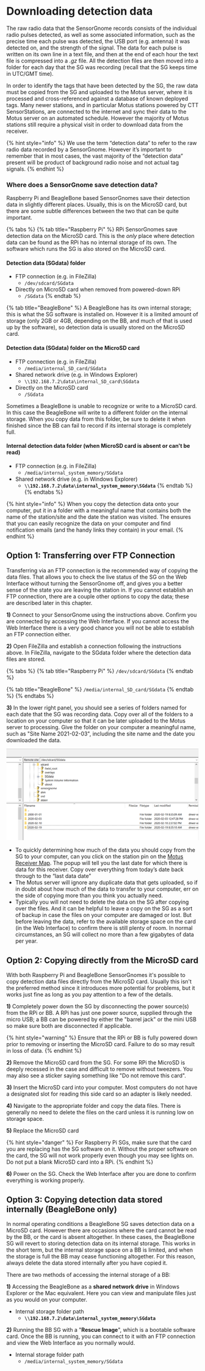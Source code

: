 # Downloading detection data

The raw radio data that the SensorGnome records consists of the individual radio pulses detected, as well as some associated information, such as the precise time each pulse was detected, the USB port \(e.g. antenna\) it was detected on, and the strength of the signal. The data for each pulse is written on its own line in a text file, and then at the end of each hour the text file is compressed into a _.gz_ file. All the detection files are then moved into a folder for each day that the SG was recording \(recall that the SG keeps time in UTC/GMT time\).

In order to identify the tags that have been detected by the SG, the raw data must be copied from the SG and uploaded to the Motus server, where it is processed and cross-referenced against a database of known deployed tags. Many newer stations, and in particular Motus stations powered by CTT SensorStations, are connected to the internet and sync their data to the Motus server on an automated schedule. However the majority of Motus stations still require a physical visit in order to download data from the receiver. 

{% hint style="info" %}
We use the term “detection data” to refer to the raw radio data recorded by a SensorGnome. However it’s important to remember that in most cases, the vast majority of the “detection data” present will be product of background radio noise and not actual tag signals.
{% endhint %}

### Where does a SensorGnome save detection data?

Raspberry Pi and BeagleBone based SensorGnomes save their detection data in slightly different places. Usually, this is on the MicroSD card, but there are some subtle differences between the two that can be quite important.

{% tabs %}
{% tab title="Raspberry Pi" %}
RPi SensorGnomes save detection data on the MicroSD card. This is the _only_ place where detection data can be found as the RPi has no internal storage of its own. The software which runs the SG is also stored on the MicroSD card.

#### Detection data \(SGdata\) folder

* FTP connection \(e.g. in FileZilla\)
  * `/dev/sdcard/SGdata`
* Directly on MicroSD card when removed from powered-down RPi
  * `/SGdata`
{% endtab %}

{% tab title="BeagleBone" %}
A BeagleBone has its own internal storage; this is what the SG software is installed on. However it is a limited amount of storage \(only 2GB or 4GB, depending on the BB, and much of that is used up by the software\), so detection data is usually stored on the MicroSD card. 

#### Detection data \(SGdata\) folder on the MicroSD card

* FTP connection \(e.g. in FileZilla\)
  * `/media/internal_SD_card/SGdata`
* Shared network drive \(e.g. in Windows Explorer\)
  * `\\192.168.7.2\data\internal_SD_card\SGdata`
* Directly on the MicroSD card
  * `/SGdata`

Sometimes a BeagleBone is unable to recognize or write to a MicroSD card. In this case the BeagleBone will write to a different folder on the internal storage. When you copy data from this folder, be sure to delete it when finished since the BB can fail to record if its internal storage is completely full.

#### Internal detection data folder \(when MicroSD card is absent or can't be read\)

* FTP connection \(e.g. in FileZilla\)
  * `/media/internal_system_memory/SGdata`
* Shared network drive \(e.g. in Windows Explorer\)
  * **`\\192.168.7.2\data\internal_system_memory\SGdata`**
{% endtab %}
{% endtabs %}

{% hint style="info" %}
When you copy the detection data onto your computer, put it in a folder with a meaningful name that contains both the name of the station/site and the date the station was visited. The ensures that you can easily recognize the data on your computer and find notification emails \(and the handy links they contain\) in your email.
{% endhint %}

## Option 1: Transferring over FTP Connection

Transferring via an FTP connection is the recommended way of copying the data files. That allows you to check the live status of the SG on the Web Interface without turning the SensorGnome off, and gives you a better sense of the state you are leaving the station in. If you cannot establish an FTP connection, there are a couple other options to copy the data; these are described later in this chapter.

**1\)** Connect to your SensorGnome using the instructions above. Confirm you are connected by accessing the Web Interface. If you cannot access the Web Interface there is a very good chance you will not be able to establish an FTP connection either.

**2\)** Open FileZilla and establish a connection following the instructions above. In FileZilla, navigate to the SGdata folder where the detection data files are stored. 

{% tabs %}
{% tab title="Raspberry Pi" %}
`/dev/sdcard/SGdata`
{% endtab %}

{% tab title="BeagleBone" %}
`/media/internal_SD_card/SGdata`
{% endtab %}
{% endtabs %}

**3\)** In the lower right panel, you should see a series of folders named for each date that the SG was recording data. Copy over all of the folders to a location on your computer so that it can be later uploaded to the Motus server to processing. Give the folder on your computer a meaningful name, such as "Site Name 2021-02-03", including the site name and the date you downloaded the data.

![SGdata folder on a RPi SG](.gitbook/assets/sgdata.png)

* To quickly determining how much of the data you should copy from the SG to your computer, can you click on the station pin on the [Motus Receiver Map](https://motus.org/data/receiversMap?lang=en). The popup will tell you the last date for which there is data for this receiver. Copy over everything from today’s date back through to the “last data date”
* The Motus server will ignore any duplicate data that gets uploaded, so if in doubt about how much of the data to transfer to your computer, err on the side of copying more than you think you actually need.
* Typically you will not need to delete the data on the SG after copying over the files. And it can be helpful to leave a copy on the SG as a sort of backup in case the files on your computer are damaged or lost. But before leaving the data, refer to the available storage space on the card \(in the Web Interface\) to confirm there is still plenty of room. In normal circumstances, an SG will collect no more than a few gigabytes of data per year.

## Option 2: Copying directly from the MicroSD card

With both Raspberry Pi and BeagleBone SensorGnomes it's possible to copy detection data files directly from the MicroSD card. Usually this isn't the preferred method since it introduces more potential for problems, but it works just fine as long as you pay attention to a few of the details.

**1\)** Completely power down the SG by disconnecting the power source\(s\) from the RPi or BB. A RPi has just one power source, supplied through the micro USB; a BB can be powered by either the "barrel jack" or the mini USB so make sure both are disconnected if applicable.

{% hint style="warning" %}
Ensure that the RPi or BB is fully powered down prior to removing or inserting the MicroSD card. Failure to do so may result in loss of data.
{% endhint %}

**2\)** Remove the MicroSD card from the SG. For some RPi the MicroSD is deeply recessed in the case and difficult to remove without tweezers. You may also see a sticker saying something like "Do not remove this card".

**3\)** Insert the MicroSD card into your computer. Most computers do not have a designated slot for reading this side card so an adapter is likely needed.

**4\)** Navigate to the appropriate folder and copy the data files. There is generally no need to delete the files on the card unless it is running low on storage space. 

**5\)** Replace the MicroSD card 

{% hint style="danger" %}
For Raspberry Pi SGs, make sure that the card you are replacing has the SG software on it. Without the proper software on the card, the SG will not work properly even though you may see lights on. Do not put a blank MicroSD card into a RPi.
{% endhint %}

**6\)** Power on the SG. Check the Web Interface after you are done to confirm everything is working properly.

## Option 3: Copying detection data stored internally \(BeagleBone only\)

In normal operating conditions a BeagleBone SG saves detection data on a MicroSD card. However there are occasions where the card cannot be read by the BB, or the card is absent altogether. In these cases, the BeagleBone SG will revert to storing detection data on its internal storage. This works in the short term, but the internal storage space on a BB is limited, and when the storage is full the BB may cease functioning altogether. For this reason, always delete the data stored internally after you have copied it. 

There are two methods of accessing the internal storage of a BB:

**1\)** Accessing the BeagleBone as a **shared network drive** in Windows Explorer or the Mac equivalent. Here you can view and manipulate files just as you would on your computer.

* Internal storage folder path
  * **`\\192.168.7.2\data\internal_system_memory\SGdata`**

**2\)** Running the BB SG with a "**Rescue Image**", which is a bootable software card. Once the BB is running, you can connect to it with an FTP connection and view the Web Interface as you normally would.

* Internal storage folder path
  * `/media/internal_system_memory/SGdata`


